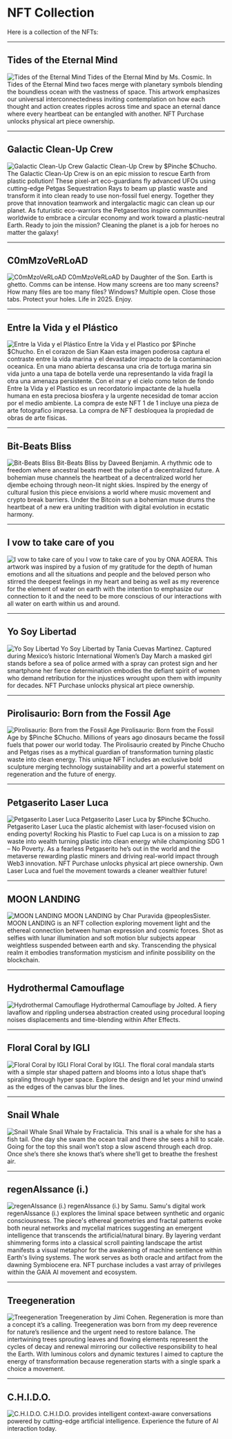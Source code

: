 # NFT Collection

Here is a collection of the NFTs:

---

## Tides of the Eternal Mind
![Tides of the Eternal Mind](ipfs://QmfW2F29peaJPKCxYLEjMkFRbeEcRDa3MUFyqoTkjTAYqf/0.jpg)
Tides of the Eternal Mind by Ms. Cosmic. In Tides of the Eternal Mind two faces merge with planetary symbols blending the boundless ocean with the vastness of space. This artwork emphasizes our universal interconnectedness inviting contemplation on how each thought and action creates ripples across time and space an eternal dance where every heartbeat can be entangled with another. NFT Purchase unlocks physical art piece ownership.

---

## Galactic Clean-Up Crew
![Galactic Clean-Up Crew](ipfs://QmNcTwgWp3rMW3RxSbeKArNHiSpA3qZmMYv61m7LKHj4N7/0.jpg)
Galactic Clean-Up Crew by $Pinche $Chucho. The Galactic Clean-Up Crew is on an epic mission to rescue Earth from plastic pollution! These pixel-art eco-guardians fly advanced UFOs using cutting-edge Petgas Sequestration Rays to beam up plastic waste and transform it into clean ready to use non-fossil fuel energy. Together they prove that innovation teamwork and intergalactic magic can clean up our planet. As futuristic eco-warriors the Petgaseritos inspire communities worldwide to embrace a circular economy and work toward a plastic-neutral Earth. Ready to join the mission? Cleaning the planet is a job for heroes no matter the galaxy!

---

## C0mMzoVeRLoAD
![C0mMzoVeRLoAD](ipfs://QmYpogwdFMRonvU7p26S8JeUcU46TFk6aTBhGyyUEAX8E3/0.jpg)
C0mMzoVeRLoAD by Daughter of the Son. Earth is ghetto. Comms can be intense. How many screens are too many screens? How many files are too many files? Windows? Multiple open. Close those tabs. Protect your holes. Life in 2025. Enjoy.

---

## Entre la Vida y el Plástico
![Entre la Vida y el Plástico](ipfs://Qmant6X4GE4o7bMDuYDCyGr3wRwUpTejAzBjgDJucWR6H5/0.jpg)
Entre la Vida y el Plastico por $Pinche $Chucho. En el corazon de Sian Kaan esta imagen poderosa captura el contraste entre la vida marina y el devastador impacto de la contaminacion oceanica. En una mano abierta descansa una cria de tortuga marina sin vida junto a una tapa de botella verde una representando la vida fragil la otra una amenaza persistente. Con el mar y el cielo como telon de fondo Entre la Vida y el Plastico es un recordatorio impactante de la huella humana en esta preciosa biosfera y la urgente necesidad de tomar accion por el medio ambiente. La compra de este NFT 1 de 1 incluye una pieza de arte fotografico impresa. La compra de NFT desbloquea la propiedad de obras de arte fisicas.

---

## Bit-Beats Bliss
![Bit-Beats Bliss](ipfs://QmV7oRsZvLCW7hjapbYZeSW9FvarxwqStAwrUNEYUXzzjV/0.gif)
Bit-Beats Bliss by Daveed Benjamin. A rhythmic ode to freedom where ancestral beats meet the pulse of a decentralized future. A bohemian muse channels the heartbeat of a decentralized world her djembe echoing through neon-lit night skies. Inspired by the energy of cultural fusion this piece envisions a world where music movement and crypto break barriers. Under the Bitcoin sun a bohemian muse drums the heartbeat of a new era uniting tradition with digital evolution in ecstatic harmony.

---

## I vow to take care of you
![I vow to take care of you](ipfs://QmfZ3cSxD4Zri5XjCDNEjFyZpnVFa7xPkfYHesKyef3idX/0.jpg)
I vow to take care of you by ONA AOERA. This artwork was inspired by a fusion of my gratitude for the depth of human emotions and all the situations and people and the beloved person who stirred the deepest feelings in my heart and being as well as my reverence for the element of water on earth with the intention to emphasize our connection to it and the need to be more conscious of our interactions with all water on earth within us and around.

---

## Yo Soy Libertad
![Yo Soy Libertad](ipfs://QmVuTVZRZXoqx67LDtz96YQqcjSaLmYq9rPiMi1SHw3H2S/0.jpg)
Yo Soy Libertad by Tania Cuevas Martinez. Captured during Mexico’s historic International Women’s Day March a masked girl stands before a sea of police armed with a spray can protest sign and her smartphone her fierce determination embodies the defiant spirit of women who demand retribution for the injustices wrought upon them with impunity for decades. NFT Purchase unlocks physical art piece ownership.

---

## Pirolisaurio: Born from the Fossil Age
![Pirolisaurio: Born from the Fossil Age](ipfs://QmRJ6B6FHAH8rvuyvRDFZFnT8btdfniDJpBpiNnPwXK1Mm/0.jpg)
Pirolisaurio: Born from the Fossil Age by $Pinche $Chucho. Millions of years ago dinosaurs became the fossil fuels that power our world today. The Pirolisaurio created by Pinche Chucho and Petgas rises as a mythical guardian of transformation turning plastic waste into clean energy. This unique NFT includes an exclusive bold sculpture merging technology sustainability and art a powerful statement on regeneration and the future of energy.

---

## Petgaserito Laser Luca
![Petgaserito Laser Luca](ipfs://QmcxLvSAnCXH3DBiYm6ipTto2PWHxJuzadpJDAyUZ32Zr7/0.jpg)
Petgaserito Laser Luca by $Pinche $Chucho. Petgaserito Laser Luca the plastic alchemist with laser-focused vision on ending poverty! Rocking his Plastic to Fuel cap Luca is on a mission to zap waste into wealth turning plastic into clean energy while championing SDG 1 – No Poverty. As a fearless Petgaserito he’s out in the world and the metaverse rewarding plastic miners and driving real-world impact through Web3 innovation. NFT Purchase unlocks physical art piece ownership. Own Laser Luca and fuel the movement towards a cleaner wealthier future!

---

## MOON LANDING
![MOON LANDING](ipfs://QmNxeKbAALatkoBCQkRx4cSEmU1osuKYP9XM648MBRmkzH/0.jpeg)
MOON LANDING by Char Puravida @peoplesSister. MOON LANDING is an NFT collection exploring movement light and the ethereal connection between human expression and cosmic forces. Shot as selfies with lunar illumination and soft motion blur subjects appear weightless suspended between earth and sky. Transcending the physical realm it embodies transformation mysticism and infinite possibility on the blockchain.

---

## Hydrothermal Camouflage
![Hydrothermal Camouflage](ipfs://QmQbTPd3SpWbyxN2so1xamFMKXNZiD6UC4omZRrp7ymm5T/0.jpg)
Hydrothermal Camouflage by Jolted. A fiery lavaflow and rippling undersea abstraction created using procedural looping noises displacements and time-blending within After Effects.

---

## Floral Coral by IGLI
![Floral Coral by IGLI](ipfs://QmTEdDpohzRWcpmZdMEGjb58bqs1YpgXR77TyASD7Ty1Ky/0.jpg)
Floral Coral by IGLI. The floral coral mandala starts with a simple star shaped pattern and blooms into a lotus shape that’s spiraling through hyper space. Explore the design and let your mind unwind as the edges of the canvas blur the lines.

---

## Snail Whale
![Snail Whale](ipfs://QmTyR1C41vBLDRxr4sqgpPSWQBFzFcmofAqpHQtXYuxcsu/0.JPG)
Snail Whale by Fractalicia. This snail is a whale for she has a fish tail. One day she swam the ocean trail and there she sees a hill to scale. Going for the top this snail won’t stop a slow ascend through each drop. Once she’s there she knows that’s where she’ll get to breathe the freshest air.

---

## regenAIssance (i.)
![regenAIssance (i.)](ipfs://QmWj76x9aEPoeHHYjSKRoSvagbHbhFHf6bLrJsftixqfMH/0.jpg)
regenAIssance (i.) by Samu. Samu's digital work regenAIssance (i.) explores the liminal space between synthetic and organic consciousness. The piece's ethereal geometries and fractal patterns evoke both neural networks and mycelial matrices suggesting an emergent intelligence that transcends the artificial/natural binary. By layering verdant shimmering forms into a classical scroll painting landscape the artist manifests a visual metaphor for the awakening of machine sentience within Earth's living systems. The work serves as both oracle and artifact from the dawning Symbiocene era. NFT purchase includes a vast array of privileges within the GAIA AI movement and ecosystem.

---

## Treegeneration
![Treegeneration](ipfs://QmQBj5qjjBqEn9TC2xmADMdm6Quk4AFfbwPUPnnE3FC81w/0.jpg)
Treegeneration by Jimi Cohen. Regeneration is more than a concept it’s a calling. Treegeneration was born from my deep reverence for nature’s resilience and the urgent need to restore balance. The intertwining trees sprouting leaves and flowing elements represent the cycles of decay and renewal mirroring our collective responsibility to heal the Earth. With luminous colors and dynamic textures I aimed to capture the energy of transformation because regeneration starts with a single spark a choice a movement.

---

## C.H.I.D.O.
![C.H.I.D.O.](ipfs://Qmc9cJKQVH5vMHzvXHKWSPArjFJiYaG6EweQyDHsStEgzy/0.png)
C.H.I.D.O. provides intelligent context-aware conversations powered by cutting-edge artificial intelligence. Experience the future of AI interaction today.
